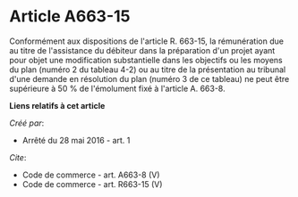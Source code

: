 # Article A663-15

Conformément aux dispositions de l'article R. 663-15, la rémunération due au titre de l'assistance du débiteur dans la
préparation d'un projet ayant pour objet une modification substantielle dans les objectifs ou les moyens du plan (numéro 2 du
tableau 4-2) ou au titre de la présentation au tribunal d'une demande en résolution du plan (numéro 3 de ce tableau) ne peut
être supérieure à 50 % de l'émolument fixé à l'article A. 663-8.

**Liens relatifs à cet article**

_Créé par_:

  - Arrêté du 28 mai 2016 - art. 1

_Cite_:

  - Code de commerce - art. A663-8 (V)
  - Code de commerce - art. R663-15 (V)
